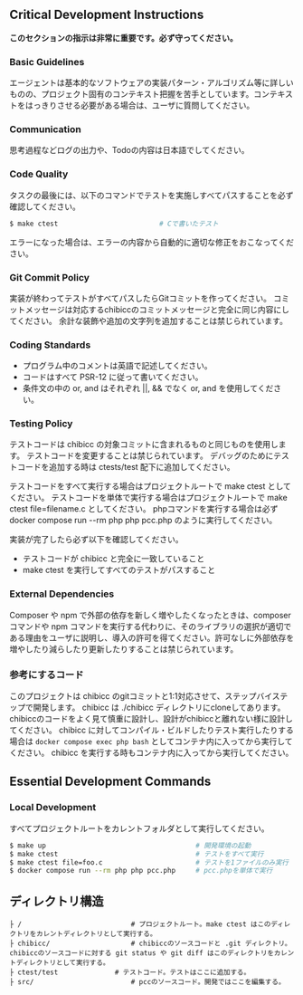 ## Critical Development Instructions

**このセクションの指示は非常に重要です。必ず守ってください。**

### Basic Guidelines

エージェントは基本的なソフトウェアの実装パターン・アルゴリズム等に詳しいものの、プロジェクト固有のコンテキスト把握を苦手としています。コンテキストをはっきりさせる必要がある場合は、ユーザに質問してください。  

### Communication

思考過程などログの出力や、Todoの内容は日本語でしてください。  

### Code Quality

タスクの最後には、以下のコマンドでテストを実施しすべてパスすることを必ず確認してください。

```bash
$ make ctest                         # Cで書いたテスト
```

エラーになった場合は、エラーの内容から自動的に適切な修正をおこなってください。

### Git Commit Policy

実装が終わってテストがすべてパスしたらGitコミットを作ってください。
コミットメッセージは対応するchibiccのコミットメッセージと完全に同じ内容にしてください。
余計な装飾や追加の文字列を追加することは禁じられています。

### Coding Standards

* プログラム中のコメントは英語で記述してください。
* コードはすべて PSR-12 に従って書いてください。
* 条件文の中の or, and はそれぞれ ||, && でなく or, and を使用してください。

### Testing Policy

テストコードは chibicc の対象コミットに含まれるものと同じものを使用します。
テストコードを変更することは禁じられています。
デバッグのためにテストコードを追加する時は ctests/test 配下に追加してください。

テストコードをすべて実行する場合はプロジェクトルートで make ctest としてください。
テストコードを単体で実行する場合はプロジェクトルートで make ctest file=filename.c としてください。
phpコマンドを実行する場合は必ず docker compose run --rm php php pcc.php のように実行してください。

実装が完了したら必ず以下を確認してください。

* テストコードが chibicc と完全に一致していること
* make ctest を実行してすべてのテストがパスすること

### External Dependencies

Composer や npm で外部の依存を新しく増やしたくなったときは、composer コマンドや npm コマンドを実行する代わりに、そのライブラリの選択が適切である理由をユーザに説明し、導入の許可を得てください。許可なしに外部依存を増やしたり減らしたり更新したりすることは禁じられています。

### 参考にするコード

このプロジェクトは chibicc のgitコミットと1:1対応させて、ステップバイステップで開発します。
chibicc は ./chibicc ディレクトリにcloneしてあります。
chibiccのコードをよく見て慎重に設計し、設計がchibiccと離れない様に設計してください。
chibicc に対してコンパイル・ビルドしたりテスト実行したりする場合は `docker compose exec php bash` としてコンテナ内に入ってから実行してください。
chibicc を実行する時もコンテナ内に入ってから実行してください。

## Essential Development Commands

### Local Development

すべてプロジェクトルートをカレントフォルダとして実行してください。

```bash
$ make up                                     # 開発環境の起動
$ make ctest                                  # テストをすべて実行
$ make ctest file=foo.c                       # テストを1ファイルのみ実行
$ docker compose run --rm php php pcc.php     # pcc.phpを単体で実行
```

## ディレクトリ構造

```
├ /                           # プロジェクトルート。make ctest はこのディレクトリをカレントディレクトリとして実行する。
├ chibicc/                    # chibiccのソースコードと .git ディレクトリ。chibiccのソースコードに対する git status や git diff はこのディレクトリをカレントディレクトリとして実行する。
├ ctest/test              # テストコード。テストはここに追加する。
├ src/                        # pccのソースコード。開発ではここを編集する。
```
